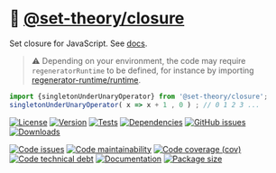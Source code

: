 :mrs_claus: [@set-theory/closure](https://set-theory.github.io/closure)
==

Set closure for JavaScript.
See [docs](https://set-theory.github.io/closure/index.html).

> :warning: Depending on your environment, the code may require
> `regeneratorRuntime` to be defined, for instance by importing
> [regenerator-runtime/runtime](https://www.npmjs.com/package/regenerator-runtime).


```js
import {singletonUnderUnaryOperator} from '@set-theory/closure';
singletonUnderUnaryOperator( x => x + 1 , 0 ) ; // 0 1 2 3 ...
```

[![License](https://img.shields.io/github/license/set-theory/closure.svg)](https://raw.githubusercontent.com/set-theory/closure/main/LICENSE)
[![Version](https://img.shields.io/npm/v/@set-theory/closure.svg)](https://www.npmjs.org/package/@set-theory/closure)
[![Tests](https://img.shields.io/github/actions/workflow/status/set-theory/closure/ci.yml?branch=main&event=push&label=tests)](https://github.com/set-theory/closure/actions/workflows/ci.yml?query=branch:main)
[![Dependencies](https://img.shields.io/librariesio/github/set-theory/closure.svg)](https://github.com/set-theory/closure/network/dependencies)
[![GitHub issues](https://img.shields.io/github/issues/set-theory/closure.svg)](https://github.com/set-theory/closure/issues)
[![Downloads](https://img.shields.io/npm/dm/@set-theory/closure.svg)](https://www.npmjs.org/package/@set-theory/closure)

[![Code issues](https://img.shields.io/codeclimate/issues/set-theory/closure.svg)](https://codeclimate.com/github/set-theory/closure/issues)
[![Code maintainability](https://img.shields.io/codeclimate/maintainability/set-theory/closure.svg)](https://codeclimate.com/github/set-theory/closure/trends/churn)
[![Code coverage (cov)](https://img.shields.io/codecov/c/gh/set-theory/closure/main.svg)](https://codecov.io/gh/set-theory/closure)
[![Code technical debt](https://img.shields.io/codeclimate/tech-debt/set-theory/closure.svg)](https://codeclimate.com/github/set-theory/closure/trends/technical_debt)
[![Documentation](https://set-theory.github.io/closure/badge.svg)](https://set-theory.github.io/closure/source.html)
[![Package size](https://img.shields.io/bundlephobia/minzip/@set-theory/closure)](https://bundlephobia.com/result?p=@set-theory/closure)
